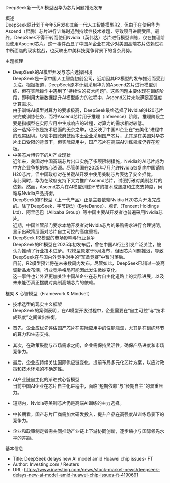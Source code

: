 DeepSeek新一代AI模型因华为芯片问题推迟发布

  

概述  
DeepSeek原计划于今年5月发布其新一代人工智能模型R2，但由于在使用华为Ascend（昇腾）芯片进行训练时遇到持续性技术难题，导致项目进展受阻。最终，DeepSeek不得不转而使用Nvidia（英伟达）芯片进行模型训练，仅在推理阶段使用Ascend芯片。这一事件凸显了中国AI企业在减少对美国高端芯片依赖过程中所面临的现实挑战，也反映出中美科技竞争背景下的复杂局势。

  

主题梳理

- DeepSeek的AI模型开发与芯片选择困境  
    DeepSeek是一家中国人工智能初创公司，近期因其R2模型的发布推迟而受到关注。根据报道，DeepSeek原本计划采用华为的Ascend芯片进行模型训练，但在实际操作中遇到了“持续性的技术问题”。这些问题主要体现在训练阶段，即利用大量数据提升AI模型能力的过程中，Ascend芯片未能满足高强度计算需求。  
    由于训练AI模型对算力的要求极高，DeepSeek最终选择了Nvidia的H20芯片来完成训练任务，而将Ascend芯片用于推理（inference）阶段。推理阶段主要是指模型在实际应用中生成响应的过程，对算力的需求相对较低。  
    这一选择不仅是技术层面的无奈之举，也反映了中国AI企业在“去美化”进程中的现实困境。尽管中国政府鼓励本土企业采用国产芯片，尤其是在美国对华芯片出口受限的背景下，但实际应用中，国产芯片在高端AI训练领域仍存在短板。
- 中美芯片博弈下的AI产业现状  
    近年来，美国对中国高端芯片出口实施了多项限制措施，Nvidia的AI芯片成为中方企业争抢的核心资源。尽管美国在2025年7月允许Nvidia恢复向中国销售H20芯片，但中国政府对在关键AI开发中使用美制芯片表达了安全担忧。  
    与此同时，华为在政府支持下大力推广Ascend芯片，试图打破对美制芯片的依赖。然而，Ascend芯片在AI模型训练环节的技术成熟度和生态支持度，尚难与Nvidia产品抗衡。  
    DeepSeek的R1模型（上一代产品）正是主要依赖Nvidia H20芯片开发完成的。除了DeepSeek，字节跳动（ByteDance）、腾讯（Tencent Holdings Ltd）、阿里巴巴（Alibaba Group）等中国主要AI开发者也普遍采用Nvidia芯片。  
    近期，中国监管部门要求本地开发者对Nvidia芯片的采购需求进行合理说明，显示出政策层面对芯片自主可控的高度重视。
- DeepSeek R2模型的市场影响与行业竞争  
    DeepSeek的R1模型在2025年初发布后，曾在中国AI行业引发广泛关注，被认为推动了行业技术进步。R2模型原定于5月发布，但因芯片问题推迟，导致DeepSeek在与国内外竞争对手的“军备竞赛”中暂时落后。  
    目前，R2模型预计将在未来数周内发布。尽管如此，DeepSeek已错过一波高调新品发布潮，行业竞争格局可能因此发生微妙变化。  
    这一事件也让外界更加关注中国AI企业在芯片自主化道路上的实际进展，以及未来能否真正摆脱对美制高端芯片的依赖。

  

框架 & 心智模型（Framework & Mindset）

- 技术选型的现实主义框架  
    DeepSeek的案例表明，在AI模型开发过程中，企业需要在“自主可控”与“技术成熟度”之间做出权衡。

- 首先，企业应优先评估国产芯片在实际应用中的性能瓶颈，尤其是在训练环节的算力和生态支持。
- 其次，在政策鼓励与市场需求之间，企业需保持灵活性，确保产品进度和市场竞争力。
- 最后，企业应持续关注国际供应链变化，提前布局多元化芯片方案，以应对政策和技术环境的不确定性。

- AI产业链自主化的渐进式心智模型  
    当前中国AI企业在芯片自主化进程中，面临“短期依赖”与“长期自主”的双重压力。

- 短期内，Nvidia等美制芯片仍是高端AI训练的主力选择。
- 中长期看，国产芯片厂商需加大研发投入，提升产品在高强度AI训练场景下的竞争力。
- 企业和政策制定者需共同推动产业链上下游协同创新，逐步缩小与国际领先水平的差距。

  

基本信息

- Title: DeepSeek delays new AI model amid Huawei chip issues- FT
- Author: Investing.com / Reuters
- URL: https://www.investing.com/news/stock-market-news/deepseek-delays-new-ai-model-amid-huawei-chip-issues-ft-4190691